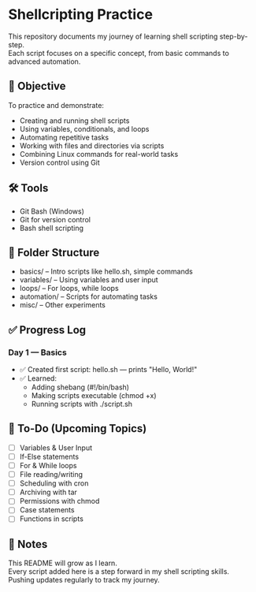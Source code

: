 # Shellcripting Practice 

This repository documents my journey of learning shell scripting step-by-step.  
Each script focuses on a specific concept, from basic commands to advanced automation.


## 🎯 Objective

To practice and demonstrate:
- Creating and running shell scripts
- Using variables, conditionals, and loops
- Automating repetitive tasks
- Working with files and directories via scripts
- Combining Linux commands for real-world tasks
- Version control using Git

## 🛠 Tools

- Git Bash (Windows)
- Git for version control
- Bash shell scripting

## 📂 Folder Structure

- basics/ – Intro scripts like hello.sh, simple commands  
- variables/ – Using variables and user input  
- loops/ – For loops, while loops  
- automation/ – Scripts for automating tasks  
- misc/ – Other experiments

## ✅ Progress Log

### Day 1 — Basics
- ✅ Created first script: hello.sh — prints "Hello, World!"
- ✅ Learned:
  - Adding shebang (#!/bin/bash)
  - Making scripts executable (chmod +x)
  - Running scripts with ./script.sh

## 🚀 To-Do (Upcoming Topics)

- [ ] Variables & User Input
- [ ] If-Else statements
- [ ] For & While loops
- [ ] File reading/writing
- [ ] Scheduling with cron
- [ ] Archiving with tar
- [ ] Permissions with chmod
- [ ] Case statements
- [ ] Functions in scripts

## 🧠 Notes

This README will grow as I learn.  
Every script added here is a step forward in my shell scripting skills.  
Pushing updates regularly to track my journey.
